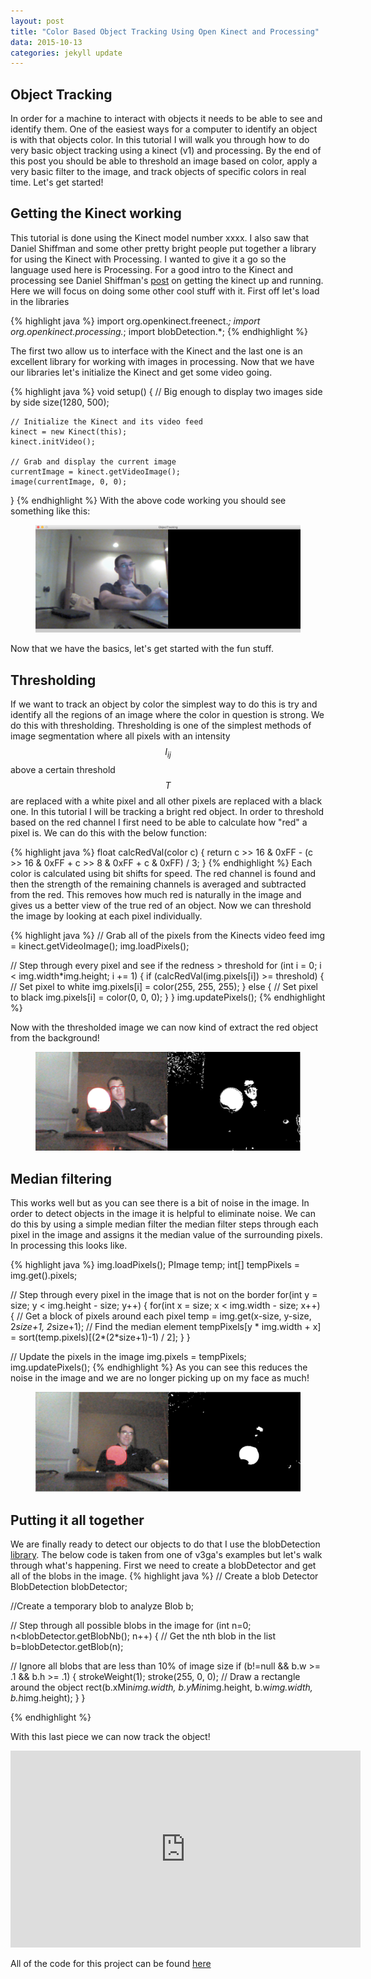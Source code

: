```yaml
---
layout: post
title: "Color Based Object Tracking Using Open Kinect and Processing"
data: 2015-10-13
categories: jekyll update
---
```

<head>
  <script type="text/javascript"
          src="http://cdn.mathjax.org/mathjax/latest/MathJax.js?config=TeX-AMS-MML_HTMLorMML">
  </script>
</head>


## **Object Tracking**
In order for a machine to interact with objects it needs to be able to see and identify them.
One of the easiest ways for a computer to identify an object is with that objects color.  In
this tutorial I will walk you through how to do very basic object tracking using a kinect (v1)
and processing.  By the end of this post you should be able to threshold an image based on color,
apply a very basic filter to the image, and track objects of specific colors in real time.
Let's get started!

## **Getting the Kinect working**
  This tutorial is done using the Kinect model number xxxx.  I also saw that Daniel Shiffman
  and some other pretty bright people put together a library for using the Kinect with Processing.
  I wanted to give it a go so the language used here is Processing.  For a good intro to the
  Kinect and processing see Daniel Shiffman's <a target = "_blank" href = "http://shiffman.net/p5/kinect/">post</a> on getting the kinect up and running.  Here
  we will focus on doing some other cool stuff with it.  First off let's load in the libraries 
  
{% highlight java %}
  import org.openkinect.freenect.*; 
  import org.openkinect.processing.*;
  import blobDetection.*;
{% endhighlight %}

The first two allow us to interface with the Kinect and the last one is an excellent library
for working with images in processing.  Now that we have our libraries let's initialize the Kinect
and get some video going.

{% highlight java %}
  void setup() {
    // Big enough to display two images side by side
    size(1280, 500); 
    
    // Initialize the Kinect and its video feed
    kinect = new Kinect(this);
    kinect.initVideo();
    
    // Grab and display the current image
    currentImage = kinect.getVideoImage();
    image(currentImage, 0, 0);
  }
{% endhighlight %}
  With the above code working you should see something like this:
  <figure class="half">
	<img src="/assets/Object_Tracking_Kinect.png">
  </figure>
  Now that we have the basics, let's get started with the fun stuff.

## **Thresholding**
If we want to track an object by color the simplest way to do this is try and identify all 
the regions of an image where the color in question is strong.  We do this with thresholding.
Thresholding is one of the simplest methods of image segmentation where all pixels with an
intensity $$I_{ij}$$ above a certain threshold $$T$$ are replaced with a white pixel and all 
other pixels are replaced with a black one.  In this tutorial I will be tracking a bright red 
object.  In order to threshold based on the red channel I first need to be able to calculate
how "red" a pixel is. We can do this with the below function:

{% highlight java %}
  float calcRedVal(color c) {
 return  c >> 16 & 0xFF - (c >> 16 & 0xFF + c >> 8 & 0xFF + c & 0xFF) / 3;
}
{% endhighlight %}
Each color is calculated using bit shifts for speed.  The red channel is found and then the 
strength of the remaining channels is averaged and subtracted from the red.  This removes
how much red is naturally in the image and gives us a better view of the true red of an object.
Now we can threshold the image by looking at each pixel individually.


{% highlight java %}
// Grab all of the pixels from the Kinects video feed
img = kinect.getVideoImage();
  img.loadPixels();
  
  // Step through every pixel and see if the redness > threshold
  for (int i = 0; i < img.width*img.height; i += 1) {
    if (calcRedVal(img.pixels[i]) >= threshold) { 
      // Set pixel to white
      img.pixels[i] = color(255, 255, 255);
    } else {
      // Set pixel to black
      img.pixels[i] = color(0, 0, 0);
    }
  }
  img.updatePixels();
{% endhighlight %}

Now with the thresholded image we can now kind of extract the red object from the background!

<figure class="half">
	<img src="/assets/Object_Tracking_NoFilter.png">
</figure>

## **Median filtering**
This works well but as you can see there is a bit of noise in the image.  In order to detect
objects in the image it is helpful to eliminate noise.  We can do this by using a simple median filter
the median filter steps through each pixel in the image and assigns it the median value of the
surrounding pixels.  In processing this looks like.

{% highlight java %}
  img.loadPixels();
  PImage temp;
  int[] tempPixels = img.get().pixels;
  
  // Step through every pixel in the image that is not on the border
  for(int y = size; y < img.height - size; y++) {
    for(int x = size; x < img.width - size; x++) {
      // Get a block of pixels around each pixel
      temp = img.get(x-size, y-size, 2*size+1, 2*size+1);
      // Find the median element
      tempPixels[y * img.width + x] = sort(temp.pixels)[(2*(2*size+1)-1) / 2];
    } 
  }
  
  // Update the pixels in the image
  img.pixels = tempPixels;
  img.updatePixels();
{% endhighlight %}
As you can see this reduces the noise in the image and we are no longer picking up on my face
as much!
<figure class="half">
	<img src="/assets/Object_Tracking_Median.png">
</figure>


## **Putting it all together**
We are finally ready to detect our objects to do that I use the blobDetection 
<a target = "_blank" href = "http://www.v3ga.net/processing/BlobDetection/">library</a>.  The
below code is taken from one of v3ga's examples but let's walk through what's happening.
First we need to create a blobDetector and get all of the blobs in the image.
{% highlight java %}
  // Create a blob Detector
  BlobDetection blobDetector;
  
  //Create a temporary blob to analyze
  Blob b; 
  
  // Step through all possible blobs in the image
  for (int n=0; n<blobDetector.getBlobNb(); n++) {
    // Get the nth blob in the list
    b=blobDetector.getBlob(n);
    
   // Ignore all blobs that are less than 10% of image size
    if (b!=null && b.w >= .1 && b.h >= .1) { 
        strokeWeight(1);
        stroke(255, 0, 0);
        // Draw a rectangle around the object
        rect(b.xMin*img.width, b.yMin*img.height, b.w*img.width, b.h*img.height);
    }
   }
    
{% endhighlight %}

With this last piece we can now track the object!
 
<iframe width="560" height="315" src="https://www.youtube.com/embed/vzbLb7nIoPo" frameborder="0" allowfullscreen></iframe>

All of the code for this project can be found <a target = "_blank" href = "https://github.com/nbertagnolli/Kinect_Projects">here</a>














